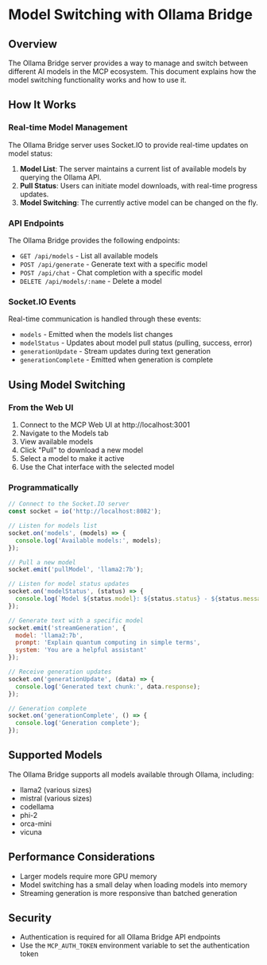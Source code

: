 # Model Switching with Ollama Bridge

## Overview
The Ollama Bridge server provides a way to manage and switch between different AI models in the MCP ecosystem. This document explains how the model switching functionality works and how to use it.

## How It Works

### Real-time Model Management
The Ollama Bridge server uses Socket.IO to provide real-time updates on model status:

1. **Model List**: The server maintains a current list of available models by querying the Ollama API.
2. **Pull Status**: Users can initiate model downloads, with real-time progress updates.
3. **Model Switching**: The currently active model can be changed on the fly.

### API Endpoints

The Ollama Bridge provides the following endpoints:

- `GET /api/models` - List all available models
- `POST /api/generate` - Generate text with a specific model
- `POST /api/chat` - Chat completion with a specific model
- `DELETE /api/models/:name` - Delete a model

### Socket.IO Events

Real-time communication is handled through these events:

- `models` - Emitted when the models list changes
- `modelStatus` - Updates about model pull status (pulling, success, error)
- `generationUpdate` - Stream updates during text generation
- `generationComplete` - Emitted when generation is complete

## Using Model Switching

### From the Web UI
1. Connect to the MCP Web UI at http://localhost:3001
2. Navigate to the Models tab
3. View available models
4. Click "Pull" to download a new model
5. Select a model to make it active
6. Use the Chat interface with the selected model

### Programmatically
```javascript
// Connect to the Socket.IO server
const socket = io('http://localhost:8082');

// Listen for models list
socket.on('models', (models) => {
  console.log('Available models:', models);
});

// Pull a new model
socket.emit('pullModel', 'llama2:7b');

// Listen for model status updates
socket.on('modelStatus', (status) => {
  console.log(`Model ${status.model}: ${status.status} - ${status.message}`);
});

// Generate text with a specific model
socket.emit('streamGeneration', {
  model: 'llama2:7b',
  prompt: 'Explain quantum computing in simple terms',
  system: 'You are a helpful assistant'
});

// Receive generation updates
socket.on('generationUpdate', (data) => {
  console.log('Generated text chunk:', data.response);
});

// Generation complete
socket.on('generationComplete', () => {
  console.log('Generation complete');
});
```

## Supported Models

The Ollama Bridge supports all models available through Ollama, including:

- llama2 (various sizes)
- mistral (various sizes)
- codellama
- phi-2
- orca-mini
- vicuna

## Performance Considerations

- Larger models require more GPU memory
- Model switching has a small delay when loading models into memory
- Streaming generation is more responsive than batched generation

## Security

- Authentication is required for all Ollama Bridge API endpoints
- Use the `MCP_AUTH_TOKEN` environment variable to set the authentication token